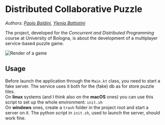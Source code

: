 # Distributed Collaborative Puzzle

*Authors:
[Paolo Baldini](https://github.com/Mandrab),
[Ylenia Battistini](https://github.com/yleniaBattistini)*

The project, developed for the *Concurrent and Distributed Programming* course at University of Bologna,
is about the development of a multiplayer service-based puzzle game.

![Render of a game](res/multiplayer_puzzle.gif)

## Usage
Before launch the application through the `Main.kt` class, you need to start a fake server.
The service uses it both for the (fake) db as for store puzzle tiles.<br>
On **linux** systems (and I think also on the **macOS** ones) you can use this script to set up the whole environment:
`init.sh`<br>
On **windows** ones, create a `trash` folder in the project root and start a server on it.
The python script in `init.sh`, used to launch the server, should work fine.